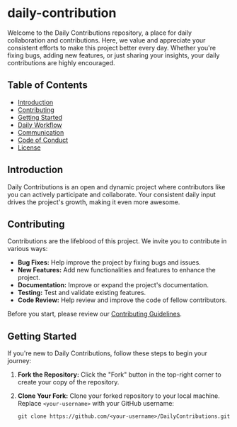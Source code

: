 # daily-contribution


Welcome to the Daily Contributions repository, a place for daily collaboration and contributions. Here, we value and appreciate your consistent efforts to make this project better every day. Whether you're fixing bugs, adding new features, or just sharing your insights, your daily contributions are highly encouraged.

## Table of Contents

- [Introduction](#introduction)
- [Contributing](#contributing)
- [Getting Started](#getting-started)
- [Daily Workflow](#daily-workflow)
- [Communication](#communication)
- [Code of Conduct](#code-of-conduct)
- [License](#license)

## Introduction

Daily Contributions is an open and dynamic project where contributors like you can actively participate and collaborate. Your consistent daily input drives the project's growth, making it even more awesome.

## Contributing

Contributions are the lifeblood of this project. We invite you to contribute in various ways:

- **Bug Fixes:** Help improve the project by fixing bugs and issues.
- **New Features:** Add new functionalities and features to enhance the project.
- **Documentation:** Improve or expand the project's documentation.
- **Testing:** Test and validate existing features.
- **Code Review:** Help review and improve the code of fellow contributors.

Before you start, please review our [Contributing Guidelines](CONTRIBUTING.md).

## Getting Started

If you're new to Daily Contributions, follow these steps to begin your journey:

1. **Fork the Repository:** Click the "Fork" button in the top-right corner to create your copy of the repository.

2. **Clone Your Fork:** Clone your forked repository to your local machine. Replace `<your-username>` with your GitHub username:

   ```shell
   git clone https://github.com/<your-username>/DailyContributions.git
